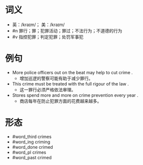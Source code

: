 # 词义
- 英：/kraɪm/； 美：/kraɪm/
- #n 罪行；罪；犯罪活动；罪过；不法行为；不道德的行为
- #v 指控犯罪；判定犯罪；处罚军事犯
# 例句
- More police officers out on the beat may help to cut crime .
	- 增加巡逻的警察可能有助于减少罪行。
- This crime must be treated with the full rigour of the law .
	- 这一罪行必须严格依法审理。
- Stores spend more and more on crime prevention every year .
	- 商店每年在防止犯罪方面的花费越来越多。
# 形态
- #word_third crimes
- #word_ing criming
- #word_done crimed
- #word_pl crimes
- #word_past crimed
